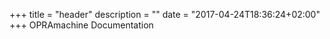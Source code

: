 +++
title = "header"
description = ""
date = "2017-04-24T18:36:24+02:00"
+++
OPRAmachine Documentation
